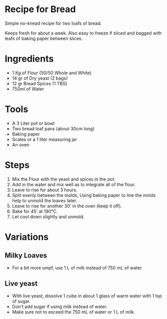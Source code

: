 Recipe for Bread
========================
Simple no-knead recipe for two loafs of bread.

Keeps fresh for about a week. Also easy to freeze if sliced and bagged with leafs of baking paper between slices.

# Ingredients

 - 1 Kg of Flour (50/50 Whole and White)
 - 14 gr of Dry yeast (2 bags)
 - 12 gr Bread Spices (1 TBS)
 - 750ml of Water

# Tools

 - A 3 Liter pot or bowl
 - Two bread loaf pans (about 30cm long)
 - Baking paper
 - Scales or a 1 liter measuring jar
 - An oven

# Steps

 1. Mix the Flour with the yeast and spices in the pot.
 2. Add in the water and mix well as to integrate all of the flour.
 3. Leave to rise for about 3 hours.
 4. Split evenly between the molds, Using baking paper to line the molds help to unmold the loaves later.
 5. Leave to rise for another 30' in the oven (keep it off).
 5. Bake for 45' at 190°C.
 6. Let cool down slightly and unmold.

# Variations

## Milky Loaves

 - For a bit more umpf, use 1 L of milk instead of 750 mL of water.

## Live yeast

 - With live yeast, dissolve 1 cube in about 1 glass of warm water with 1 tsp of sugar.
 - Don't add sugar if using milk instead of water.
 - Make sure not to exceed the 750 mL of water or 1 L of milk.